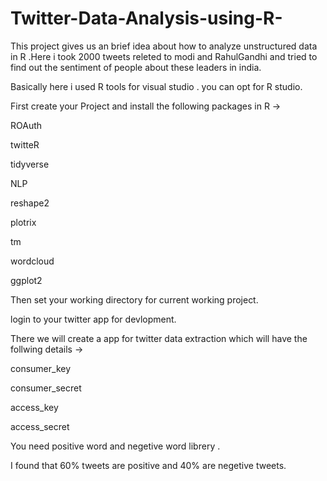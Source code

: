 # Twitter-Data-Analysis-using-R-
This project gives us an brief idea about how to analyze unstructured data in R .Here i took 2000 tweets releted to modi and RahulGandhi and tried to find out the sentiment of people about these leaders in india.

Basically here i used R tools for visual studio . you can opt for R studio.

First create your Project and install the following packages in R ->

ROAuth

twitteR

tidyverse

NLP

reshape2

plotrix

tm

wordcloud

ggplot2

Then set your working directory for current working project.

login to your twitter app for devlopment.

There we will create a app for twitter data extraction which will have the follwing details ->

consumer_key

consumer_secret

access_key

access_secret

You need positive word and negetive word librery .


I found that 60% tweets are positive and 40% are negetive tweets.
 

